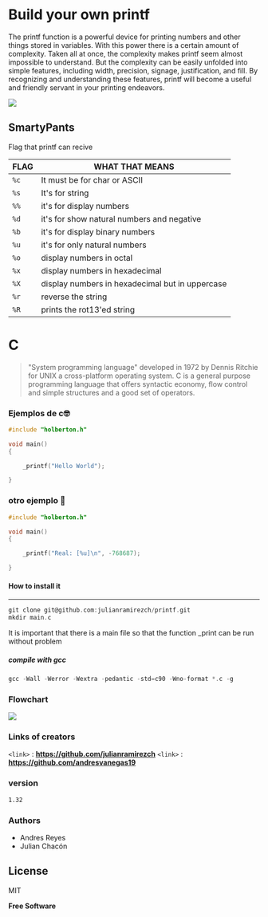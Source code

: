 

# Build your own **printf**

The printf function is a powerful device for printing numbers and other things stored in variables. With this power there is a certain amount of complexity. Taken all at once, the complexity makes printf seem almost impossible to understand. But the complexity can be easily unfolded into simple features, including width, precision, signage, justification, and fill. By recognizing and understanding these features, printf will become a useful and friendly servant in your printing endeavors.

![](https://www.it.uc3m.es/pbasanta/asng/course_notes/input_output_printf_example_es.png)

## SmartyPants
Flag that printf can recive

| FLAG  | WHAT THAT MEANS 
| ------ | ------ |
 `%c`  |It must be for char or ASCII |
| `%s` | It's for string  |
| `%%`| it's for display numbers |
| `%d` | it's for show natural numbers and negative |
| `%b` |  it's for display binary numbers |
| `%u` |  it's for only natural numbers |
| `%o` |  display numbers in octal |
| `%x` | display numbers in hexadecimal |
| `%X` | display numbers in hexadecimal but in uppercase |
| `%r` | reverse the string |
| `%R` |prints the rot13'ed string |


# C
> "System programming language" developed in 1972 by Dennis Ritchie for UNIX a cross-platform operating system. C is a general purpose programming language that offers syntactic economy, flow control and simple structures and a good set of operators.

### Ejemplos de c🤓

```c
#include "holberton.h"

void main()
{

    _printf("Hello World");

}
```
### otro ejemplo 🤯
```c
#include "holberton.h"

void main()
{

	_printf("Real: [%u]\n", -768687);

}
```


#### How to install it
-------------
```c
git clone git@github.com:julianramirezch/printf.git
mkdir main.c
```
It is important that there is a main file so that the function _print can be run without problem
##### compile with gcc
```c
gcc -Wall -Werror -Wextra -pedantic -std=c90 -Wno-format *.c -g
```

### Flowchart
![](https://www.lucidchart.com/publicSegments/view/b3e67873-aa4e-4bda-9247-4968fda4f09b/image.png)

### Links of creators
`<link>` : **https://github.com/julianramirezch**
`<link>` : **https://github.com/andresvanegas19**


### version

```sh
1.32
```

### Authors

 - Andres Reyes
 - Julian Chacón

License
----

MIT


**Free Software**
